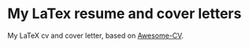 # My LaTex resume and cover letters

My LaTeX cv and cover letter, based on [Awesome-CV](https://github.com/posquit0/Awesome-CV).
